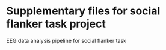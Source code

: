 # Supplementary files for social flanker task project

EEG data analysis pipeline for social flanker task